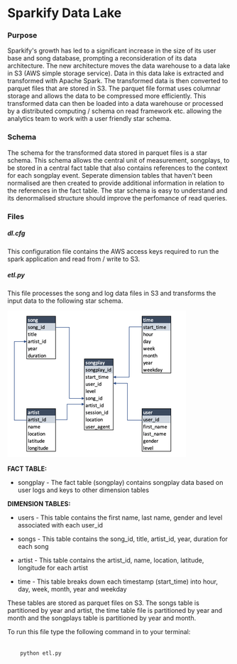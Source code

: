 # Sparkify Data Lake

### Purpose

Sparkify's growth has led to a significant increase in the size of its user base and song database, prompting a reconsideration of its data architecture. The new architecture moves the data warehouse to a data lake in S3 (AWS simple storage service). Data in this data lake is extracted and transformed with Apache Spark. The transformed data is then converted to parquet files that are stored in S3. The parquet file format uses columnar storage and allows the data to be compressed more efficiently. This transformed data can then be loaded into a data warehouse or processed by a distributed computing / schema on read framework etc. allowing the analytics team to work with a user friendly star schema.

### Schema

The schema for the transformed data stored in parquet files is a star schema. This schema allows the central unit of measurement, songplays, to be stored in a central fact table that also contains references to the context for each songplay event. Seperate dimension tables that haven't been normalised are then created to provide additional information in relation to the references in the fact table. The star schema is easy to understand and its denormalised structure should improve the perfomance of read queries.

### Files

##### *dl.cfg*

This configuration file contains the AWS access keys required to run the spark application and read from / write to S3.

##### etl.py

This file processes the song and log data files in S3 and transforms the input data to the following star schema.

![Star Schema](/star_schema.png)

**FACT TABLE:**

* songplay - The fact table (songplay) contains songplay data based on user logs and keys to other dimension tables

**DIMENSION TABLES:**

* users - This table contains the first name, last name, gender and level associated with each user_id

* songs - This table contains the song_id, title, artist_id, year, duration for each song

* artist - This table contains the artist_id, name, location, latitude, longitude for each artist

* time - This table breaks down each timestamp (start_time) into hour, day, week, month, year and weekday

These tables are stored as parquet files on S3. The songs table is partitioned by year and artist, the time table file is partitioned by year and month and the songplays table is partitioned by year and month.

To run this file type the following command in to your terminal:

```python

    python etl.py

```
